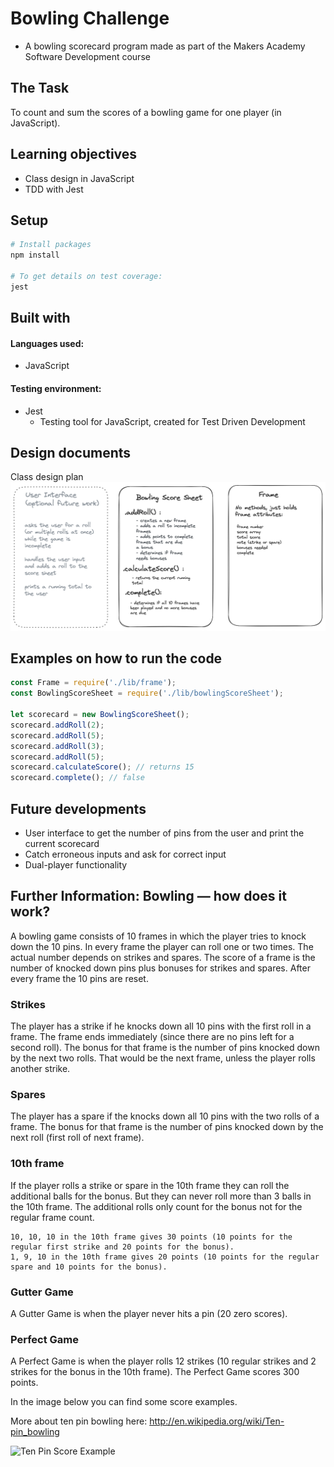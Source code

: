 # Bowling Challenge

- A bowling scorecard program made as part of the Makers Academy Software Development course

## The Task

To count and sum the scores of a bowling game for one player (in JavaScript).

## Learning objectives

- Class design in JavaScript
- TDD with Jest

## Setup

```zsh
# Install packages
npm install

# To get details on test coverage:
jest
```

## Built with

#### Languages used:

- JavaScript

#### Testing environment:

- Jest
  - Testing tool for JavaScript, created for Test Driven Development

## Design documents

Class design plan
![plan document](images/BowlingChallengePlan.png)

## Examples on how to run the code

```javaScript
const Frame = require('./lib/frame');
const BowlingScoreSheet = require('./lib/bowlingScoreSheet');

let scorecard = new BowlingScoreSheet();
scorecard.addRoll(2);
scorecard.addRoll(5);
scorecard.addRoll(3);
scorecard.addRoll(5);
scorecard.calculateScore(); // returns 15
scorecard.complete(); // false
```

## Future developments

- User interface to get the number of pins from the user and print the current scorecard
- Catch erroneous inputs and ask for correct input
- Dual-player functionality

## Further Information: Bowling — how does it work?

A bowling game consists of 10 frames in which the player tries to knock down the 10 pins. In every frame the player can roll one or two times. The actual number depends on strikes and spares. The score of a frame is the number of knocked down pins plus bonuses for strikes and spares. After every frame the 10 pins are reset.

### Strikes

The player has a strike if he knocks down all 10 pins with the first roll in a frame. The frame ends immediately (since there are no pins left for a second roll). The bonus for that frame is the number of pins knocked down by the next two rolls. That would be the next frame, unless the player rolls another strike.

### Spares

The player has a spare if the knocks down all 10 pins with the two rolls of a frame. The bonus for that frame is the number of pins knocked down by the next roll (first roll of next frame).

### 10th frame

If the player rolls a strike or spare in the 10th frame they can roll the additional balls for the bonus. But they can never roll more than 3 balls in the 10th frame. The additional rolls only count for the bonus not for the regular frame count.

    10, 10, 10 in the 10th frame gives 30 points (10 points for the regular first strike and 20 points for the bonus).
    1, 9, 10 in the 10th frame gives 20 points (10 points for the regular spare and 10 points for the bonus).

### Gutter Game

A Gutter Game is when the player never hits a pin (20 zero scores).

### Perfect Game

A Perfect Game is when the player rolls 12 strikes (10 regular strikes and 2 strikes for the bonus in the 10th frame). The Perfect Game scores 300 points.

In the image below you can find some score examples.

More about ten pin bowling here: http://en.wikipedia.org/wiki/Ten-pin_bowling

![Ten Pin Score Example](images/example_ten_pin_scoring.png)

